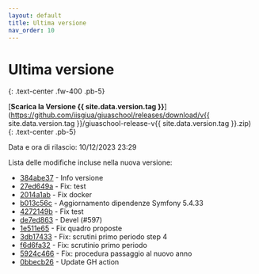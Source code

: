 ```yaml
---
layout: default
title: Ultima versione
nav_order: 10
---
```


# Ultima versione
{: .text-center .fw-400 .pb-5}

[**Scarica la Versione {{ site.data.version.tag }}**](https://github.com/iisgiua/giuaschool/releases/download/v{{ site.data.version.tag }}/giuaschool-release-v{{ site.data.version.tag }}.zip)
{: .text-center .pb-5}

Data e ora di rilascio: 10/12/2023 23:29

Lista delle modifiche incluse nella nuova versione:

- [384abe37](http://github.com/iisgiua/giuaschool/commit/384abe378742891099afe6c6648c000bcf0b771f) - Info versione
- [27ed649a](http://github.com/iisgiua/giuaschool/commit/27ed649a01a6f4434a22fd124e8c1eab49e59f43) - Fix: test
- [2014a1ab](http://github.com/iisgiua/giuaschool/commit/2014a1abce97444005155ef2a54302e1dd152b28) - Fix docker
- [b013c56c](http://github.com/iisgiua/giuaschool/commit/b013c56c815304506f067594e06ad0afcc97bde5) - Aggiornamento dipendenze Symfony 5.4.33
- [4272149b](http://github.com/iisgiua/giuaschool/commit/4272149baa873aa7bd2154adc9666bf86a6c18ff) - Fix test
- [de7ed863](http://github.com/iisgiua/giuaschool/commit/de7ed86337fa7f3fedd14b4c9c29cdc78da0ba7b) - Devel (#597)
- [1e511e65](http://github.com/iisgiua/giuaschool/commit/1e511e65208b77fc5a6e18a6002bdad8cf0c4053) - Fix quadro proposte
- [3db17433](http://github.com/iisgiua/giuaschool/commit/3db1743371dd3c5399198e64c3093cf7728a0b01) - Fix: scrutini primo periodo step 4
- [f6d6fa32](http://github.com/iisgiua/giuaschool/commit/f6d6fa3293cace47f9b009055ab3d626d64fdd97) - Fix: scrutinio primo periodo
- [5924c466](http://github.com/iisgiua/giuaschool/commit/5924c4667d3cd2f598e2512844fb8b0a2e550588) - Fix: procedura passaggio al nuovo anno
- [0bbecb26](http://github.com/iisgiua/giuaschool/commit/0bbecb26d0888d24e466a524de54a4b5870402c1) - Update GH action

